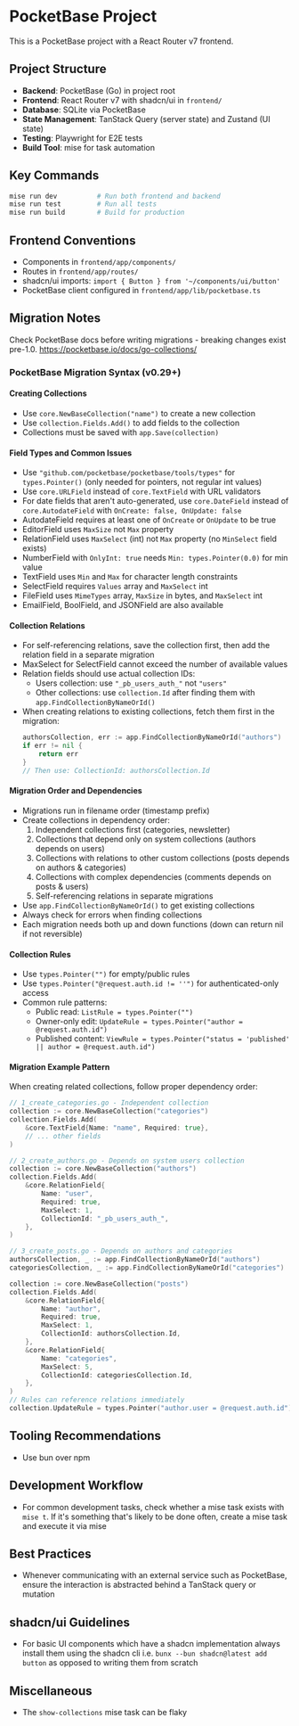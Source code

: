 # PocketBase Project

This is a PocketBase project with a React Router v7 frontend.

## Project Structure

- **Backend**: PocketBase (Go) in project root
- **Frontend**: React Router v7 with shadcn/ui in `frontend/`
- **Database**: SQLite via PocketBase
- **State Management**: TanStack Query (server state) and Zustand (UI state)
- **Testing**: Playwright for E2E tests
- **Build Tool**: mise for task automation

## Key Commands

```bash
mise run dev          # Run both frontend and backend
mise run test         # Run all tests
mise run build        # Build for production
```

## Frontend Conventions

- Components in `frontend/app/components/`
- Routes in `frontend/app/routes/`
- shadcn/ui imports: `import { Button } from '~/components/ui/button'`
- PocketBase client configured in `frontend/app/lib/pocketbase.ts`

## Migration Notes

Check PocketBase docs before writing migrations - breaking changes exist pre-1.0. https://pocketbase.io/docs/go-collections/

### PocketBase Migration Syntax (v0.29+)

#### Creating Collections
- Use `core.NewBaseCollection("name")` to create a new collection
- Use `collection.Fields.Add()` to add fields to the collection
- Collections must be saved with `app.Save(collection)`

#### Field Types and Common Issues
- Use `"github.com/pocketbase/pocketbase/tools/types"` for `types.Pointer()` (only needed for pointers, not regular int values)
- Use `core.URLField` instead of `core.TextField` with URL validators
- For date fields that aren't auto-generated, use `core.DateField` instead of `core.AutodateField` with `OnCreate: false, OnUpdate: false`
- AutodateField requires at least one of `OnCreate` or `OnUpdate` to be true
- EditorField uses `MaxSize` not `Max` property
- RelationField uses `MaxSelect` (int) not `Max` property (no `MinSelect` field exists)
- NumberField with `OnlyInt: true` needs `Min: types.Pointer(0.0)` for min value
- TextField uses `Min` and `Max` for character length constraints
- SelectField requires `Values` array and `MaxSelect` int
- FileField uses `MimeTypes` array, `MaxSize` in bytes, and `MaxSelect` int
- EmailField, BoolField, and JSONField are also available

#### Collection Relations
- For self-referencing relations, save the collection first, then add the relation field in a separate migration
- MaxSelect for SelectField cannot exceed the number of available values
- Relation fields should use actual collection IDs:
  - Users collection: use `"_pb_users_auth_"` not `"users"`
  - Other collections: use `collection.Id` after finding them with `app.FindCollectionByNameOrId()`
- When creating relations to existing collections, fetch them first in the migration:
  ```go
  authorsCollection, err := app.FindCollectionByNameOrId("authors")
  if err != nil {
      return err
  }
  // Then use: CollectionId: authorsCollection.Id
  ```

#### Migration Order and Dependencies
- Migrations run in filename order (timestamp prefix)
- Create collections in dependency order:
  1. Independent collections first (categories, newsletter)
  2. Collections that depend only on system collections (authors depends on users)
  3. Collections with relations to other custom collections (posts depends on authors & categories)
  4. Collections with complex dependencies (comments depends on posts & users)
  5. Self-referencing relations in separate migrations
- Use `app.FindCollectionByNameOrId()` to get existing collections
- Always check for errors when finding collections
- Each migration needs both up and down functions (down can return nil if not reversible)

#### Collection Rules
- Use `types.Pointer("")` for empty/public rules
- Use `types.Pointer("@request.auth.id != ''")` for authenticated-only access
- Common rule patterns:
  - Public read: `ListRule = types.Pointer("")`
  - Owner-only edit: `UpdateRule = types.Pointer("author = @request.auth.id")`
  - Published content: `ViewRule = types.Pointer("status = 'published' || author = @request.auth.id")`

#### Migration Example Pattern
When creating related collections, follow proper dependency order:
```go
// 1_create_categories.go - Independent collection
collection := core.NewBaseCollection("categories")
collection.Fields.Add(
    &core.TextField{Name: "name", Required: true},
    // ... other fields
)

// 2_create_authors.go - Depends on system users collection
collection := core.NewBaseCollection("authors")
collection.Fields.Add(
    &core.RelationField{
        Name: "user",
        Required: true,
        MaxSelect: 1,
        CollectionId: "_pb_users_auth_",
    },
)

// 3_create_posts.go - Depends on authors and categories
authorsCollection, _ := app.FindCollectionByNameOrId("authors")
categoriesCollection, _ := app.FindCollectionByNameOrId("categories")

collection := core.NewBaseCollection("posts")
collection.Fields.Add(
    &core.RelationField{
        Name: "author",
        Required: true,
        MaxSelect: 1,
        CollectionId: authorsCollection.Id,
    },
    &core.RelationField{
        Name: "categories",
        MaxSelect: 5,
        CollectionId: categoriesCollection.Id,
    },
)
// Rules can reference relations immediately
collection.UpdateRule = types.Pointer("author.user = @request.auth.id")
```

## Tooling Recommendations

- Use bun over npm

## Development Workflow

- For common development tasks, check whether a mise task exists with `mise t`. If it's something that's likely to be done often, create a mise task and execute it via mise

## Best Practices

- Whenever communicating with an external service such as PocketBase, ensure the interaction is abstracted behind a TanStack query or mutation

## shadcn/ui Guidelines

- For basic UI components which have a shadcn implementation always install them using the shadcn cli i.e. `bunx --bun shadcn@latest add button` as opposed to writing them from scratch

## Miscellaneous

- The `show-collections` mise task can be flaky
